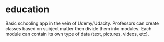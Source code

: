 # education
Basic schooling app in the vein of Udemy/Udacity. Professors can create classes based on subject matter then divide them into modules.
Each module can contain its own type of data (text, pictures, videos, etc).
